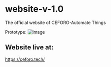 # website-v-1.0

The official website of CEFORO-Automate Things

Prototype:
![image](https://user-images.githubusercontent.com/52818671/91944682-1c6d1700-ed1c-11ea-8efe-2db9356388aa.png)

## Website live at:

https://ceforo.tech/
